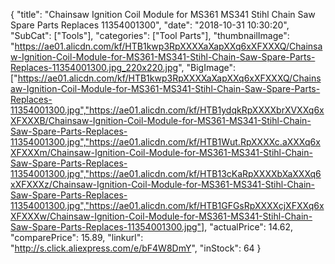 {
	"title": "Chainsaw Ignition Coil Module for MS361 MS341 Stihl Chain Saw Spare Parts Replaces 11354001300",
	"date": "2018-10-31 10:30:20",
	"SubCat": ["Tools"],
	"categories": ["Tool Parts"],
	"thumbnailImage": "https://ae01.alicdn.com/kf/HTB1kwp3RpXXXXaXapXXq6xXFXXXQ/Chainsaw-Ignition-Coil-Module-for-MS361-MS341-Stihl-Chain-Saw-Spare-Parts-Replaces-11354001300.jpg_220x220.jpg",
	"BigImage": ["https://ae01.alicdn.com/kf/HTB1kwp3RpXXXXaXapXXq6xXFXXXQ/Chainsaw-Ignition-Coil-Module-for-MS361-MS341-Stihl-Chain-Saw-Spare-Parts-Replaces-11354001300.jpg","https://ae01.alicdn.com/kf/HTB1ydqkRpXXXXbrXVXXq6xXFXXXB/Chainsaw-Ignition-Coil-Module-for-MS361-MS341-Stihl-Chain-Saw-Spare-Parts-Replaces-11354001300.jpg","https://ae01.alicdn.com/kf/HTB1Wut.RpXXXXc.aXXXq6xXFXXXm/Chainsaw-Ignition-Coil-Module-for-MS361-MS341-Stihl-Chain-Saw-Spare-Parts-Replaces-11354001300.jpg","https://ae01.alicdn.com/kf/HTB13cKaRpXXXXbXaXXXq6xXFXXXz/Chainsaw-Ignition-Coil-Module-for-MS361-MS341-Stihl-Chain-Saw-Spare-Parts-Replaces-11354001300.jpg","https://ae01.alicdn.com/kf/HTB1GFGsRpXXXXcjXFXXq6xXFXXXw/Chainsaw-Ignition-Coil-Module-for-MS361-MS341-Stihl-Chain-Saw-Spare-Parts-Replaces-11354001300.jpg"],
	"actualPrice": 14.62,
	"comparePrice": 15.89,
	"linkurl": "http://s.click.aliexpress.com/e/bF4W8DmY",
	"inStock": 64
}

